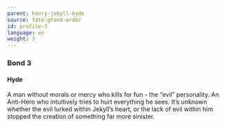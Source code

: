 ```yaml
---
parent: henry-jekyll-hyde
source: fate-grand-order
id: profile-3
language: en
weight: 3
---
```


### Bond 3

#### Hyde

A man without morals or mercy who kills for fun - the “evil” personality.
An Anti-Hero who intuitively tries to hurt everything he sees.
It’s unknown whether the evil lurked within Jekyll’s heart, or the lack of evil within him stopped the creation of something far more sinister.
